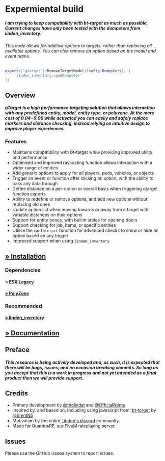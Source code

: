 # Expermiental build
##### I am trying to keep compatibility with bt-target as much as possible. Current changes have only been tested with the dumpsters from linden_inventory.
###### This code allows for additive options to targets, rather than replacing all available options. You can also remove an option based on the model and event name.
```lua
exports['qtarget']:RemoveTargetModel(Config.Dumpsters}, {
	'linden_inventory:openDumpster'
})
```

## Overview
##### qTarget is a high performance targeting solution that allows interaction with any predefined entity, model, entity type, or polyzone. At the mere cost of 0.04~0.06 while activated you can easily and safely replace markers and distance checking, instead relying on intuitive design to improve player experiences.

### Features 
- Maintains compatibility with bt-target while providing improved utility and performance
- Optimised and improved raycasting function allows interaction with a wider range of entities
- Add generic options to apply for all players, peds, vehicles, or objects
- Trigger an event or function after clicking an option, with the ability to pass any data through
- Define distance on a per-option or overall basis when triggering qtarget function exports
- Ability to redefine or remove options, and add new options without replacing old ones
- Update option list when moving towards or away from a target with variable distances on their options
- Support for entity bones, with builtin tables for opening doors
- Support checking for job, items, or specific entities
- Utilise the `canInteract` function for advanced checks to show or hide an option based on any trigger
- Improved support when using `linden_inventory`


## [» Installation](https://github.com/QuantusRP/qtarget/wiki/Installation)
### Dependencies
#### [» ESX Legacy](https://github.com/esx-framework/esx-legacy)
#### [» PolyZone](https://github.com/mkafrin/PolyZone)
### Recommended
#### [» linden_inventory](https://github.com/thelindat/linden_inventory)
## [» Documentation](https://quantusrp.github.io/qtarget/)


## Preface
##### This resource is being actively developed and, as such, it is expected that there will be bugs, issues, and on occasion breaking commits. So long as you accept that this is a work in progress and not yet intended as a final product then we will provide support.

## Credits
- Primary development by [@thelindat](https://github.com/thelindat) and [@OfficialNoms](https://github.com/OfficialNoms)
- Inspired by, and based on, including using javascript from: [bt-target](https://github.com/brentN5/bt-target) by [@brentN5](https://github.com/brentN5)
- Motivation by the entire [Linden's discord](https://discord.gg/4V6VwvBEzQ) communtiy.
- Made for QuantusRP, our FiveM roleplaying server.

## Issues
Please use the GitHub issues system to report issues. 
